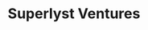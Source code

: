 ---
layout: firm_page
title: "Superlyst Ventures"
id: "superlyst.vc"
permalink: "/superlystventuressuperlyst.vc/"
website: "https://superlyst.vc"
offices: "Munich (Germany)"
investment_stages: "Pre-Seed, Seed"
portfolio_companies: "Kertos, Meight"
portfolio_link: ""
investment_markets: "Tech"
founded_year: ""
description: "Superlyst Ventures invests in seed and early-stage rounds of tech-driven companies, providing €100k to €500k in funding. They focus on amplifying founders and supporting the next wave of innovative technology businesses."
linkedin: ""
twitter: ""
instagram: ""
team_page: "https://superlyst.vc/#team"
investor_type: "Venture Capital"
crunchbase: ""
pitchbook: ""

# SEO Optimization
meta_title: "Superlyst Ventures - VC Firm - projectstartups.com"
meta_description: "Superlyst Ventures, Superlyst Ventures invests in seed and early-stage rounds of tech-driven companies, providing €100k to €500k in funding. They focus on amplifying foun..."
meta_keywords: "Superlyst Ventures, Tech, VC firm, venture capital, startup investor, projectstartups.com"
canonical_url: "https://vc.projectstartups.com/superlystventuressuperlyst.vc/"
---